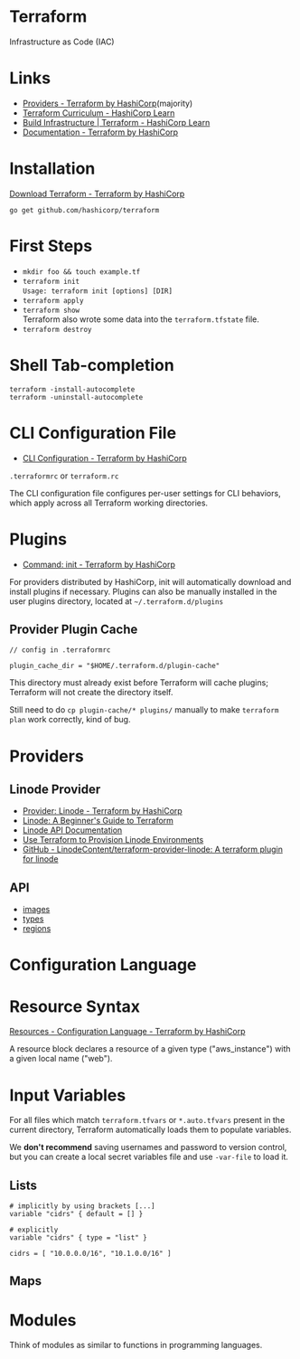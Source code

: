 # Terraform

Infrastructure as Code (IAC)

# Links

* [Providers - Terraform by HashiCorp](https://www.terraform.io/docs/providers/index.html)(majority)
* [Terraform Curriculum - HashiCorp Learn](https://learn.hashicorp.com/terraform/#getting-started)
* [Build Infrastructure | Terraform - HashiCorp Learn](https://learn.hashicorp.com/terraform/getting-started/build)
* [Documentation - Terraform by HashiCorp](https://www.terraform.io/docs/index.html)

# Installation

[Download Terraform - Terraform by HashiCorp](https://www.terraform.io/downloads.html)

```
go get github.com/hashicorp/terraform
```

# First Steps

* `mkdir foo && touch example.tf`
* `terraform init`  
  `Usage: terraform init [options] [DIR]`  
* `terraform apply`
* `terraform show`  
	Terraform also wrote some data into the `terraform.tfstate` file.   
* `terraform destroy`  

# Shell Tab-completion

```
terraform -install-autocomplete
terraform -uninstall-autocomplete
```

# CLI Configuration File

* [CLI Configuration - Terraform by HashiCorp](https://www.terraform.io/docs/commands/cli-config.html)

`.terraformrc` or `terraform.rc`

The CLI configuration file configures per-user settings for CLI behaviors,
which apply across all Terraform working directories. 

# Plugins

* [Command: init - Terraform by HashiCorp](https://www.terraform.io/docs/commands/init.html)

For providers distributed by HashiCorp, init will automatically download and
install plugins if necessary. Plugins can also be manually installed in the
user plugins directory, located at `~/.terraform.d/plugins`

##  Provider Plugin Cache 

```
// config in .terraformrc

plugin_cache_dir = "$HOME/.terraform.d/plugin-cache"
```

This directory must already exist before Terraform will cache plugins;
Terraform will not create the directory itself.

Still need to do `cp plugin-cache/* plugins/` manually to make `terraform plan`
work correctly, kind of bug.

# Providers

## Linode Provider 

* [Provider: Linode - Terraform by HashiCorp](https://www.terraform.io/docs/providers/linode/index.html)
* [Linode: A Beginner's Guide to Terraform](https://www.linode.com/docs/applications/configuration-management/beginners-guide-to-terraform/)
* [Linode API Documentation](https://developers.linode.com/api/v4/)
* [Use Terraform to Provision Linode Environments](https://www.linode.com/docs/applications/configuration-management/how-to-build-your-infrastructure-using-terraform-and-linode/)
* [GitHub - LinodeContent/terraform-provider-linode: A terraform plugin for linode](https://github.com/LinodeContent/terraform-provider-linode)

## API

* [images](https://api.linode.com/v4/images)
* [types](https://api.linode.com/v4/linode/types)
* [regions](https://api.linode.com/v4/regions)

# Configuration Language

#  Resource Syntax 

[Resources - Configuration Language - Terraform by HashiCorp](https://www.terraform.io/docs/configuration/resources.html)

A resource block declares a resource of a given type ("aws_instance") with
a given local name ("web"). 

# Input Variables

For all files which match `terraform.tfvars` or `*.auto.tfvars` present in the
current directory, Terraform automatically loads them to populate variables. 

We **don't recommend** saving usernames and password to version control, but
you can create a local secret variables file and use `-var-file` to load it.

##  Lists

```
# implicitly by using brackets [...]
variable "cidrs" { default = [] }

# explicitly
variable "cidrs" { type = "list" }

cidrs = [ "10.0.0.0/16", "10.1.0.0/16" ]
```

## Maps

# Modules

Think of modules as similar to functions in programming languages.

